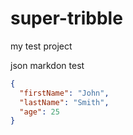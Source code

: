 # super-tribble
my test project

json markdon test
```json
{
  "firstName": "John",
  "lastName": "Smith",
  "age": 25
}
```
